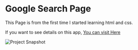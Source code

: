 # Google Search Page

This Page is from the first time I started learning html and css.

If you want to see details on this app, [You can visit Here](https://fatihg34.github.io/002-Project-google-page/)

![Project Snapshot](./images/google%20page.gif)